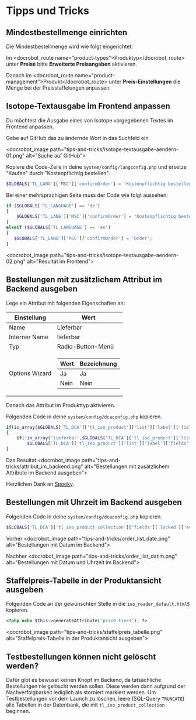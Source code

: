 # Tipps und Tricks

## Mindestbestellmenge einrichten

Die Mindestbestellmenge wird wie folgt eingerichtet:

Im <docrobot_route name="product-types">Produktyp</docrobot_route> unter <strong>Preise</strong> bitte <strong>Erweiterte Preisangaben</strong> aktivieren.

Danach im <docrobot_route name="product-management">Produkt</docrobot_route> unter <strong>Preis-Einstellungen</strong> die Menge bei der Preisstaffelungen anpassen.


## Isotope-Textausgabe im Frontend anpassen

Du möchtest die Ausgabe eines von Isotope vorgegebenen Textes im Frontend anpassen.

Gebe auf GitHub das zu ändernde Wort in das Suchfeld ein.

<docrobot_image path="tips-and-tricks/isotope-textausgabe-aendern-01.png" alt="Suche auf GitHub">

Kopiere die Code-Zeile in deine `system/config/langconfig.php` und ersetze "Kaufen" durch "Kostenpflichtig bestellen".

``` php
$GLOBALS['TL_LANG']['MSC']['confirmOrder'] = 'Kostenpflichtig bestellen';
```

Bei einer mehrsprachigen Seite muss der Code wie folgt aussehen:

``` php
if ($GLOBALS['TL_LANGUAGE'] == 'de')
{
    $GLOBALS['TL_LANG']['MSC']['confirmOrder'] = 'Kostenpflichtig bestellen';
}
elseif ($GLOBALS['TL_LANGUAGE'] == 'en')
{
   $GLOBALS['TL_LANG']['MSC']['confirmOrder'] = 'Order';
}
```

<docrobot_image path="tips-and-tricks/isotope-textausgabe-aendern-02.png" alt="Resultat im Frontend">


## Bestellungen mit zusätzlichem Attribut im Backend ausgeben

Lege ein Attribut mit folgenden Eigenschaften an:

<table>
    <thead>
        <tr>
            <th>Einstellung</th>
            <th>Wert</th>
        </tr>
    </thead>
    <tbody>
        <tr>
            <td>Name</td>
            <td>Lieferbar</td>
        </tr>
        <tr>
            <td>Interner Name</td>
            <td>lieferbar</td>
        </tr>
        <tr>
            <td>Typ</td>
            <td>Radio-Button-Menü</td>
        </tr>
        <tr>
            <td>Options Wizard</td>
            <td>
                <table>
                    <thead>
                        <tr>
                            <th>Wert</th>
                            <th>Bezeichnung</th>
                        </tr>
                    </thead>
                    <tbody>
                        <tr>
                            <td>Ja</td>
                            <td>Ja</td>
                        </tr>
                        <tr>
                            <td>Nein</td>
                            <td>Nein</td>
                        </tr>
                    </tbody>
                </table>
            </td>
        </tr>
     </tbody>
</table>

Danach das Attribut im Produkttyp aktivieren.

Folgenden Code in deine `system/config/dcaconfig.php` kopieren.

``` php
if(is_array($GLOBALS['TL_DCA']['tl_iso_product']['list']['label']['fields']))
{
    if(!in_array('lieferbar',$GLOBALS['TL_DCA']['tl_iso_product']['list']['label']['fields']))
        $GLOBALS['TL_DCA']['tl_iso_product']['list']['label']['fields'][] = 'lieferbar'; 
} 
```

Das Resultat
<docrobot_image path="tips-and-tricks/attribut_im_backend.png" alt="Bestellungen mit zusätzlichem Attribute im Backend ausgeben">

Herzlichen Dank an <a href="https://community.contao.org/de/member.php?9203-Spooky" target="_blank">Spooky</a>.



## Bestellungen mit Uhrzeit im Backend ausgeben 

Folgenden Code in deine `system/config/dcaconfig.php` kopieren.

``` php
$GLOBALS['TL_DCA']['tl_iso_product_collection']['fields']['locked']['eval']['rgxp'] = 'datim';
```

Vorher
<docrobot_image path="tips-and-tricks/order_list_date.png" alt="Bestellungen mit Datum im Backend">

Nachher
<docrobot_image path="tips-and-tricks/order_list_datim.png" alt="Bestellungen mit Datum und Uhrzeit im Backend">



## Staffelpreis-Tabelle in der Produktansicht ausgeben

Folgenden Code an der gewünschten Stelle in die `iso_reader_default.html5` kopieren.

``` php
<?php echo $this->generateAttribute('price_tiers'); ?>
```

<docrobot_image path="tips-and-tricks/staffelpreis_tabelle.png" alt="Staffelpreis-Tabelle in der Produktansicht ausgeben">

## Testbestellungen können nicht gelöscht werden?

Dafür gibt es bewusst keinen Knopf im Backend, da tatsächliche Bestellungen nie gelöscht werden sollen.
Diese werden dann aufgrund der Nachverfolgbarkeit lediglich als storniert markiert werden.
Um Testbestellungen vor dem Launch zu löschen, leere (SQL-Query `TRUNCATE`) alle Tabellen in der Datenbank,
die mit `tl_iso_product_collection` beginnen.
